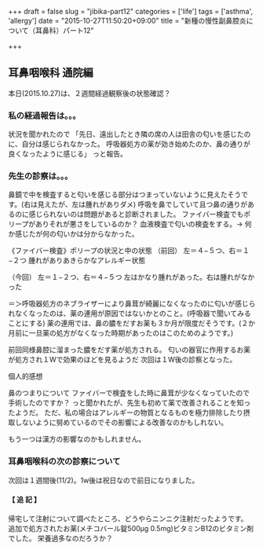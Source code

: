 +++
draft = false
slug = "jibika-part12"
categories = ['life']
tags = ['asthma', 'allergy']
date = "2015-10-27T11:50:20+09:00"
title = "新種の慢性副鼻腔炎について（耳鼻科）パート12"

+++

## 耳鼻咽喉科 通院編

本日(2015.10.27)は、２週間経過観察後の状態確認？

### 私の経過報告は。。。

状況を聞かれたので
「先日、遠出したとき隣の席の人は田舎の匂いを感じたのに、自分は感じられなかった。
呼吸器処方の薬が効き始めたのか、鼻の通りが良くなったように感じる」
っと報告。
<!--more-->
### 先生の診察は。。。

鼻鏡で中を検査すると匂いを感じる部分はつまっていないように見えたそうです。(右は見えたが、左は腫れがありダメ)
呼吸を鼻でしていて且つ鼻の通りがあるのに感じられないのは問題があると診断されました。
ファイバー検査でもポリープがありそれが悪さをしているのか？
血液検査で匂いの検査をする。→ 何か感じたが何の匂いかは分からなかった。

《ファイバー検査》ポリープの状況と中の状態
（前回）
左＝４−５つ、右＝１−２つ
腫れがありあきらかなアレルギー状態

（今回）
左＝１−２つ、右＝４−５つ
左はかなり腫れがあった。右は腫れがなかった

＝＞呼吸器処方のネブライザーにより鼻茸が綺麗になくなったのに匂いが感じられなくなったのは、薬の連用が原因ではないかとのこと。(呼吸器で聞いてみることにする)
薬の連用では、鼻の膿をだすお薬も３か月が限度だそうです。(２か月前に一旦薬の処方がなくなった時期があったのはこのためのようです。)

前回同様鼻腔に溜まった膿をだす薬が処方される。
匂いの器官に作用するお薬が処方され１Wで効果のほどを見るようだ
次回は１W後の診察となった。

個人的感想

鼻のつまりについて
ファイバーで検査をした時に鼻茸が少なくなっていたので手術したのですか？
っと聞かれたが、先生も初めて薬で改善されることを知ったようだ。
ただ、私の場合はアレルギーの物質となるものを極力排除したり摂取しないように努めているのでその影響による改善なのかもしれない。

もう一つは漢方の影響なのかもしれません。

### 耳鼻咽喉科の次の診察について

次回は１週間後(11/2)。1w後は祝日なので前日になりました。

#### 【 追 記 】

帰宅して注射について調べたところ、どうやらニンニク注射だったようです。
追加で処方されたお薬(メチコバール錠500μg 0.5mg)ビタミンB12のビタミン剤でした。
栄養過多なのだろうか？
